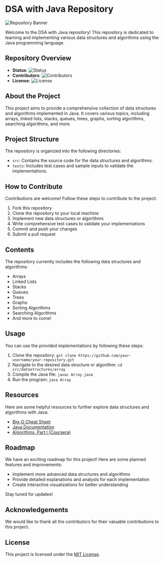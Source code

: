 # DSA with Java Repository

![Repository Banner](https://example.com/repository-banner.png)

Welcome to the DSA with Java repository! This repository is dedicated to learning and implementing various data structures and algorithms using the Java programming language.

## Repository Overview

- **Status**: ![Status](https://img.shields.io/badge/Status-In%20Progress-blue)
- **Contributors**: ![Contributors](https://img.shields.io/github/contributors/your-username/your-repository)
- **License**: ![License](https://img.shields.io/badge/License-MIT-red)

## About the Project

This project aims to provide a comprehensive collection of data structures and algorithms implemented in Java. It covers various topics, including arrays, linked lists, stacks, queues, trees, graphs, sorting algorithms, searching algorithms, and more.

## Project Structure

The repository is organized into the following directories:

- `src`: Contains the source code for the data structures and algorithms.
- `tests`: Includes test cases and sample inputs to validate the implementations.

## How to Contribute

Contributions are welcome! Follow these steps to contribute to the project:

1. Fork this repository
2. Clone the repository to your local machine
3. Implement new data structures or algorithms
4. Write comprehensive test cases to validate your implementations
5. Commit and push your changes
6. Submit a pull request

## Contents

The repository currently includes the following data structures and algorithms:

- Arrays
- Linked Lists
- Stacks
- Queues
- Trees
- Graphs
- Sorting Algorithms
- Searching Algorithms
- And more to come!

## Usage

You can use the provided implementations by following these steps:

1. Clone the repository: `git clone https://github.com/your-username/your-repository.git`
2. Navigate to the desired data structure or algorithm: `cd src/datastructures/array`
3. Compile the Java file: `javac Array.java`
4. Run the program: `java Array`

## Resources

Here are some helpful resources to further explore data structures and algorithms with Java:

- [Big-O Cheat Sheet](https://www.bigocheatsheet.com)
- [Java Documentation](https://docs.oracle.com/en/java/)
- [Algorithms, Part I (Coursera)](https://www.coursera.org/learn/algorithms-part1)

## Roadmap

We have an exciting roadmap for this project! Here are some planned features and improvements:

- Implement more advanced data structures and algorithms
- Provide detailed explanations and analysis for each implementation
- Create interactive visualizations for better understanding

Stay tuned for updates!

## Acknowledgements

We would like to thank all the contributors for their valuable contributions to this project.

## License

This project is licensed under the [MIT License](LICENSE).
